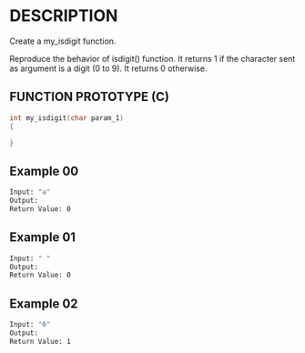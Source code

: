 # DESCRIPTION

Create a my_isdigit function.

Reproduce the behavior of isdigit() function. It returns 1 if the character sent as argument is a digit (0 to 9). It returns 0 otherwise.

## FUNCTION PROTOTYPE (C)

```c
int my_isdigit(char param_1)
{

}
```

## Example 00
```bash
Input: "a"
Output: 
Return Value: 0
```
## Example 01
```bash
Input: " "
Output: 
Return Value: 0
```
## Example 02
```bash
Input: "0"
Output: 
Return Value: 1
```